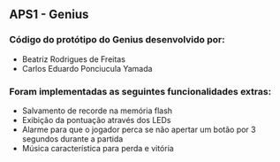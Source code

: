 ## APS1 - Genius

### Código do protótipo do Genius desenvolvido por:
- Beatriz Rodrigues de Freitas
- Carlos Eduardo Ponciucula Yamada

### Foram implementadas as seguintes funcionalidades extras:
- Salvamento de recorde na memória flash
- Exibição da pontuação através dos LEDs
- Alarme para que o jogador perca se não apertar um botão por 3 segundos durante a partida
- Música característica para perda e vitória
